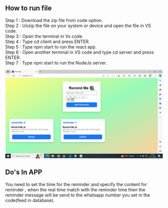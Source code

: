 ## How to run file
Step 1 : Download the zip file from code option.<br/>
Step 2 : Unzip the file on your system or device and open the file in VS code.<br/>
Step 3 : Open the terminal in Vs code.<br/>
Step 4 : Type cd client and press ENTER.<br/>
Step 5 : Type npm start to run the react app.<br/>
Step 6 : Open another terminal in VS code and type cd server and press ENTER.<br/>
Step 7 : Type npm start to run the NodeJs server.<br/>

![Alt text](<Screenshot (134).png>)

## Do's In APP
You need to set the time for the reminder and specify the content for reminder , when the real time match with the reminder time then the reminder message will be send to the whatsapp number you set in the code(feed in database).